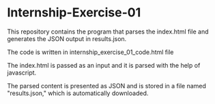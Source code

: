 # Internship-Exercise-01
This repository contains the program that parses the index.html file and generates the JSON output in results.json.

The code is written in internship_exercise_01_code.html file

The index.html is passed as an input and it is parsed with the help of javascript.

The parsed content is presented as JSON and is stored in a file named "results.json," which is automatically downloaded.
